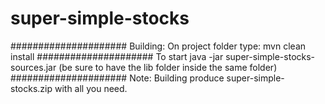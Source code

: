 # super-simple-stocks
#####################
Building:
On project folder type:
mvn clean install
#####################
To start
java -jar super-simple-stocks-sources.jar
(be sure to have the lib folder inside the same folder)
#####################
Note:
Building produce super-simple-stocks.zip with all you need.

